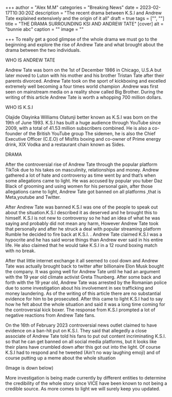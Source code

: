+++
author = "Alex M.M"
categories = "Breaking News"
date = 2023-02-17T10:30:20Z
description = "The recent drama between K.S.I and Andrew Tate explained extensively and the origin of it all"
draft = true
tags = ["", ""]
title = "THE DRAMA SURROUNDING KSI AND ANDREW TATE"
[cover]
alt = "bunnie abc"
caption = ""
image = ""

+++
To really get a good glimpse of the whole drama we must go to the beginning and explore the rise of Andrew Tate and what brought about the drama between the two individuals.

WHO IS ANDREW TATE

Andrew Tate was born on the 1st of December 1986 in Chicago, U.S.A but later moved to Luton with his mother and his brother Tristan Tate after their parents divorced. Andrew Tate took on the sport of kickboxing and excelled extremely well becoming a four times world champion .Andrew was first seen on mainstream media on a reality show called Big Brother. During the writing of this article Andrew Tate is worth a whopping 700 million dollars.

WHO IS K.S.I

Olajide Olayinka Williams Olatunji better known as K.S.I was born on the 19th of June 1993. K.S.I has built a huge audience through YouTube since 2009, with a total of 41.53 million subscribers combined. He is also a co-founder of the British YouTube group The sidemen, he is also the Chief Executive Officer (C.E.O) of Misfits boxing and co-owner of Prime energy drink, XIX Vodka and a restaurant chain known as Sides.

DRAMA

After the controversial rise of Andrew Tate through the popular platform TikTok due to his takes on masculinity, relationships and money. Andrew gathered a lot of hate and controversy as time went by and that’s when some allegations came to light. He was accused by popular you tuber Daz Black of grooming and using women for his personal gain, after those allegations came to light, Andrew Tate got banned on all platforms ,that is Meta,youtube and Twitter.

After Andrew Tate was banned K.S.I was one of the people to speak out about the situation.K.S.I described it as deserved and he brought this to himself. K.S.I is not new to controversy so he had an idea of what he was saying and probably did not mean any harm, However Andrew Tate took that personally and after he struck a deal with popular streaming platform Rumble he decided to fire back at K.S.I. . Andrew Tate claimed K.S.I was a hypocrite and he has said worse things than Andrew ever said in his entire life. He also claimed that he would take K.S.I in a 12 round boxing match with no break.

After that little internet exchange it all seemed to cool down and Andrew Tate was actually brought back to twitter after billionaire Elon Musk bought the company. It was going well for Andrew Tate until he had an argument with the 19 year old climate activist Greta Thunberg. After some back and forth with the 19 year old, Andrew Tate was arrested by the Romanian police due to some investigation about his involvement in sex trafficking and money laundering. As of the writing of this article there are no substantial evidence for him to be prosecuted. After this came to light K.S.I had to say how he felt about the whole situation and said it was a long time coming for the controversial kick boxer. The response from K.S.I prompted a lot of negative reactions from Andrew Tate fans.

On the 16th of February 2023 controversial news outlet claimed to have evidence on a ban-hit put on K.S.I. They said that allegedly a close associate of Andrew Tate told his fans to put out content incriminating K.S.I. so that he can get banned on all social media platforms, but it looks like their plans have crumbled down after this got out into the light. Of course K.S.I had to respond and he tweeted (Ain’t no way laughing emoji) and of course putting up a meme about the whole situation

(Image is down below)

More investigation is being made currently by different entities to determine the credibility of the whole story since VICE have been known to not being a credible source. As more comes to light we will surely keep you updated.